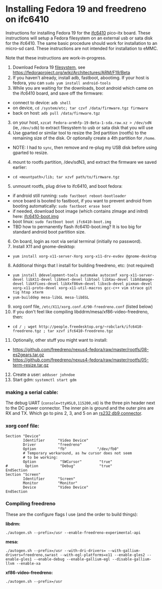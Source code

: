 # Installing Fedora 19 and freedreno on ifc6410

Instructions for installing Fedora 19 for the [ifc6410](http://inforcecomputing.com/blog/?p=27) pico-itx board.  These instructions will setup a Fedora filesystem on an external usb or sata disk for the ifc6410.  The same basic procedure should work for installation to an micro-sd card.  These instructions are not intended for installation to eMMC.

Note that these instructions are work-in-progress.

1. Download Fedora 19 [filesystem](https://dl.fedoraproject.org/pub/fedora-secondary/releases/test/19-Beta/Images/armhfp/Fedora-armhfp-19-Beta-1-sda.raw.xz), see https://fedoraproject.org/wiki/Architectures/ARM/F19/Beta
2. If you haven't already, install adb, fastboot, abootimg.  If your host is fedora, you can `sudo yum install android-tools`
2. While you are waiting for the downloads, boot android which came on the ifc6410 board, and save off the firmware:
 * connect to device: `adb shell`
 * on device, `cd /system/etc; tar czvf /data/firmware.tgz firmware`
 * back on host: `adb pull /data/firmware.tgz`
3. on your host, `xzcat Fedora-armhfp-19-Beta-1-sda.raw.xz > /dev/sdN`  (ie, `/dev/sdb`) to extract filesystem to usb or sata disk that you will use  
4. Use gparted or similar tool to resize the 3rd partition (rootfs) to the remaining size of the disk.  Or optionally create a 4th partition for `/home`.
 * NOTE: I had to `sync`, then remove and re-plug my USB disk before using gparted to resize.
4. mount to rootfs partition, /dev/sdN3, and extract the firmware we saved earlier:
 * `cd <mountpath>/lib; tar xzvf path/to/firmware.tgz`
5. unmount rootfs, plug drive to ifc6410, and boot fedora:
 * if android still running: `sudo fastboot reboot-bootloader`
 * once board is booted to fastboot, if you want to prevent android from booting automatically: `sudo fastboot erase boot`
 * if needed, download boot image (which contains zImage and initrd) here: [ifc6410-boot.img](http://people.freedesktop.org/~robclark/ifc6410-boot.img)
 * boot linux: `sudo fastboot boot ifc6410-boot.img`
 * TBD how to permanently flash ifc6410-boot.img?  It is too big for standard android boot partition size.
6. On board, login as root via serial terminal (initially no password).
7. Install X11 and gnome-desktop:
 * `yum install xorg-x11-server-Xorg xorg-x11-drv-evdev @gnome-desktop`
8. Additional things that I install for building freedreno, etc:  (not required)
 * `yum install @development-tools automake autoconf xorg-x11-server-devel libX11-devel libXext-devel libtool libXau-devel libXdamage-devel libXfixes-devel libXxf86vm-devel libxcb-devel pixman-devel xorg-x11-proto-devel xorg-x11-util-macros gcc-c++ vim strace git tig htop xterm`
 * `yum-builddep mesa-libGL mesa-libEGL`
9. xorg conf file, `/etc/X11/xorg.conf.d/90-freedreno.conf` (listed below)
10. If you don't feel like compiling libddrm/mesa/xf86-video-freedreno, then:
 * `cd / ; wget http://people.freedesktop.org/~robclark/ifc6410-freedreno.tgz ; tar xzvf ifc6410-freedreno.tgz`
11. Optionally, other stuff you might want to install:
 * https://github.com/freedreno/nexus4-fedora/raw/master/rootfs/08-es2gears.tar.gz
 * https://github.com/freedreno/nexus4-fedora/raw/master/rootfs/05-term-resize.tar.gz
12. Create a user: `adduser johndoe`
13. Start gdm: `systemctl start gdm`

### making a serial cable:
The debug UART (`console=ttyHSL0,115200,n8`) is the three pin header next to the DC power connector.  The inner pin is ground and the outer pins are RX and TX.  Which go to pins 2, 3, and 5 on an [rs232 db9 connector](http://www.arcelect.com/9_PIN_PIN_OUT.GIF).

### xorg conf file:

    Section "Device"
            Identifier      "Video Device"
            Driver          "freedreno"
            Option          "fb"              "/dev/fb0"
            # Temporary workaround, as hw cursor does not seem
            # to be working:
            Option           "SWCursor"        "true"
    #        Option          "Debug"           "true"
    EndSection
    Section "Screen"
            Identifier      "Screen"
            Monitor         "Monitor"
            Device          "Video Device"
    EndSection

### Compiling freedreno

These are the configure flags I use (and the order to build things):

**libdrm:**

    ./autogen.sh --prefix=/usr --enable-freedreno-experimental-api

**mesa:**

    ./autogen.sh --prefix=/usr --with-dri-drivers= --with-gallium-drivers=freedreno,swrast --with-egl-platforms=x11 --enable-gles2 --enable-gles1 --enable-debug --enable-gallium-egl --disable-gallium-llvm --enable-xa

**xf86-video-freedreno:**

    ./autogen.sh --prefix=/usr
